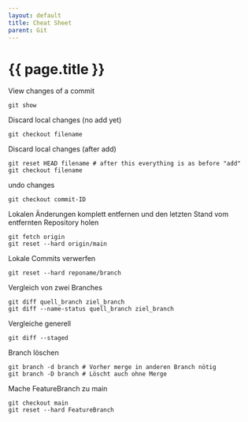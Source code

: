 ```yaml
---
layout: default
title: Cheat Sheet
parent: Git
---
```


# {{ page.title }}

View changes of a commit

`git show`

Discard local changes (no add yet)

`git checkout filename`

Discard local changes (after add)

```
git reset HEAD filename # after this everything is as before "add"
git checkout filename
```

undo changes

`git checkout commit-ID`

Lokalen Änderungen komplett entfernen und den letzten Stand vom entfernten Repository holen

```
git fetch origin
git reset --hard origin/main
```

Lokale Commits verwerfen

`git reset --hard reponame/branch`

Vergleich von zwei Branches

```
git diff quell_branch ziel_branch
git diff --name-status quell_branch ziel_branch
```

Vergleiche generell

`git diff --staged`

Branch löschen

```
git branch -d branch # Vorher merge in anderen Branch nötig
git branch -D branch # Löscht auch ohne Merge
```

Mache FeatureBranch zu main

```
git checkout main
git reset --hard FeatureBranch
```
